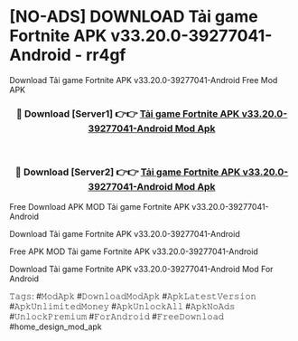 # [NO-ADS] DOWNLOAD Tải game Fortnite APK v33.20.0-39277041-Android - rr4gf
Download Tải game Fortnite APK v33.20.0-39277041-Android Free Mod APK

<div align="center">
<h3>🔴 Download [Server1] 👉👉 <a href="https://apk-comot.site?title=Tải_game_Fortnite_APK_v33.20.0-39277041-Android">Tải game Fortnite APK v33.20.0-39277041-Android Mod Apk</a></h3><br>

<h3>🔴 Download [Server2] 👉👉 <a href="https://apk-comot.site?title=Tải_game_Fortnite_APK_v33.20.0-39277041-Android">Tải game Fortnite APK v33.20.0-39277041-Android Mod Apk</a></h3>
</div>


Free Download APK MOD Tải game Fortnite APK v33.20.0-39277041-Android

Download Tải game Fortnite APK v33.20.0-39277041-Android 

Free APK MOD Tải game Fortnite APK v33.20.0-39277041-Android 

Download Tải game Fortnite APK v33.20.0-39277041-Android Mod For Android

𝚃𝚊𝚐𝚜: #𝙼𝚘𝚍𝙰𝚙𝚔 #𝙳𝚘𝚠𝚗𝚕𝚘𝚊𝚍𝙼𝚘𝚍𝙰𝚙𝚔 #𝙰𝚙𝚔𝙻𝚊𝚝𝚎𝚜𝚝𝚅𝚎𝚛𝚜𝚒𝚘𝚗 #𝙰𝚙𝚔𝚄𝚗𝚕𝚒𝚖𝚒𝚝𝚎𝚍𝙼𝚘𝚗𝚎𝚢 #𝙰𝚙𝚔𝚄𝚗𝚕𝚘𝚌𝚔𝙰𝚕𝚕 #𝙰𝚙𝚔𝙽𝚘𝙰𝚍𝚜 #𝚄𝚗𝚕𝚘𝚌𝚔𝙿𝚛𝚎𝚖𝚒𝚞𝚖 #𝙵𝚘𝚛𝙰𝚗𝚍𝚛𝚘𝚒𝚍 #𝙵𝚛𝚎𝚎𝙳𝚘𝚠𝚗𝚕𝚘𝚊𝚍 #home_design_mod_apk